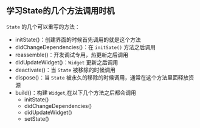 ## 学习State的几个方法调用时机
`State` 的几个可以重写的方法：
* initState()：创建界面的时候首先调用的就是这个方法
* didChangeDependencies()：在 `initSate()` 方法之后调用
* reassemble()：开发调试专用，热更新之后调用
* didUpdateWidget()：`Widget` 更新之后调用
* deactivate()：当 `State` 被移除的时候调用
* dispose()：当 `State` 被永久的移除的时候调用，通常在这个方法里面释放资源
* build()：构建 `Widget`,在以下几个方法之后都会调用
    * initState()
    * didChangeDependencies()
    * didUpdateWidget()
    * setState()
